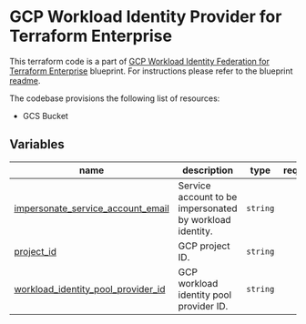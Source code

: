 # GCP Workload Identity Provider for Terraform Enterprise

This terraform code is a part of [GCP Workload Identity Federation for Terraform Enterprise](../) blueprint. For instructions please refer to the blueprint [readme](../README.md).

The codebase provisions the following list of resources:

- GCS Bucket
<!-- BEGIN TFDOC -->

## Variables

| name | description | type | required | default |
|---|---|:---:|:---:|:---:|
| [impersonate_service_account_email](variables.tf#L16) | Service account to be impersonated by workload identity. | <code>string</code> | ✓ |  |
| [project_id](variables.tf#L21) | GCP project ID. | <code>string</code> | ✓ |  |
| [workload_identity_pool_provider_id](variables.tf#L26) | GCP workload identity pool provider ID. | <code>string</code> | ✓ |  |

<!-- END TFDOC -->
